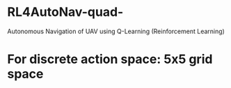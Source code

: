 # RL4AutoNav-quad-
Autonomous Navigation of UAV using Q-Learning (Reinforcement Learning)
# For discrete action space: 5x5 grid space
